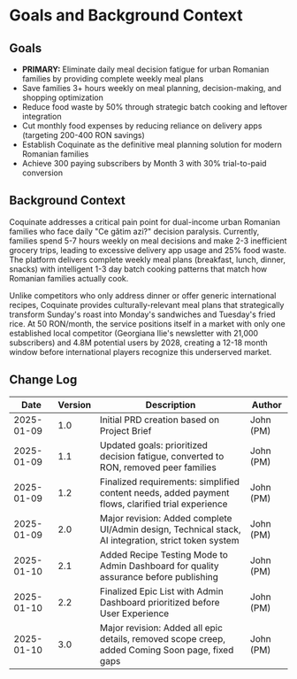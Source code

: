 # Goals and Background Context

## Goals

- **PRIMARY:** Eliminate daily meal decision fatigue for urban Romanian families by providing complete weekly meal plans
- Save families 3+ hours weekly on meal planning, decision-making, and shopping optimization
- Reduce food waste by 50% through strategic batch cooking and leftover integration
- Cut monthly food expenses by reducing reliance on delivery apps (targeting 200-400 RON savings)
- Establish Coquinate as the definitive meal planning solution for modern Romanian families
- Achieve 300 paying subscribers by Month 3 with 30% trial-to-paid conversion

## Background Context

Coquinate addresses a critical pain point for dual-income urban Romanian families who face daily "Ce gătim azi?" decision paralysis. Currently, families spend 5-7 hours weekly on meal decisions and make 2-3 inefficient grocery trips, leading to excessive delivery app usage and 25% food waste. The platform delivers complete weekly meal plans (breakfast, lunch, dinner, snacks) with intelligent 1-3 day batch cooking patterns that match how Romanian families actually cook.

Unlike competitors who only address dinner or offer generic international recipes, Coquinate provides culturally-relevant meal plans that strategically transform Sunday's roast into Monday's sandwiches and Tuesday's fried rice. At 50 RON/month, the service positions itself in a market with only one established local competitor (Georgiana Ilie's newsletter with 21,000 subscribers) and 4.8M potential users by 2028, creating a 12-18 month window before international players recognize this underserved market.

## Change Log

| Date       | Version | Description                                                                                          | Author    |
| ---------- | ------- | ---------------------------------------------------------------------------------------------------- | --------- |
| 2025-01-09 | 1.0     | Initial PRD creation based on Project Brief                                                          | John (PM) |
| 2025-01-09 | 1.1     | Updated goals: prioritized decision fatigue, converted to RON, removed peer families                 | John (PM) |
| 2025-01-09 | 1.2     | Finalized requirements: simplified content needs, added payment flows, clarified trial experience    | John (PM) |
| 2025-01-09 | 2.0     | Major revision: Added complete UI/Admin design, Technical stack, AI integration, strict token system | John (PM) |
| 2025-01-10 | 2.1     | Added Recipe Testing Mode to Admin Dashboard for quality assurance before publishing                 | John (PM) |
| 2025-01-10 | 2.2     | Finalized Epic List with Admin Dashboard prioritized before User Experience                          | John (PM) |
| 2025-01-10 | 3.0     | Major revision: Added all epic details, removed scope creep, added Coming Soon page, fixed gaps      | John (PM) |
